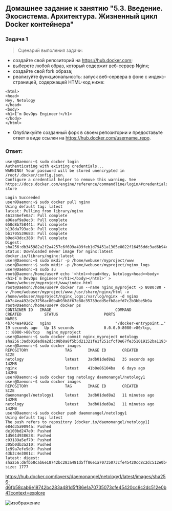 ## Домашнее задание к занятию "5.3. Введение. Экосистема. Архитектура. Жизненный цикл Docker контейнера"
### Задача 1
> Сценарий выполения задачи:

   - создайте свой репозиторий на https://hub.docker.com;
   - выберете любой образ, который содержит веб-сервер Nginx;
   - создайте свой fork образа;
   - реализуйте функциональность: запуск веб-сервера в фоне с индекс-страницей, содержащей HTML-код ниже:
    
```
<html>
<head>
Hey, Netology
</head>
<body>
<h1>I’m DevOps Engineer!</h1>
</body>
</html>
```
   - Опубликуйте созданный форк в своем репозитории и предоставьте ответ в виде ссылки на https://hub.docker.com/username_repo.
### Ответ:
```
user@Daemon:~$ sudo docker login
Authenticating with existing credentials...
WARNING! Your password will be stored unencrypted in /root/.docker/config.json.
Configure a credential helper to remove this warning. See
https://docs.docker.com/engine/reference/commandline/login/#credentials-store

Login Succeeded
user@Daemon:~$ sudo docker pull nginx
Using default tag: latest
latest: Pulling from library/nginx
461246efe0a7: Pull complete 
a96aaf9a9ec3: Pull complete 
650d8b758441: Pull complete 
b138da793ac8: Pull complete 
bb1705539683: Pull complete 
b9ed43dcc388: Pull complete 
Digest: sha256:db345982a2f2a4257c6f699a499feb1d79451a1305e8022f16456ddc3ad6b94c
Status: Downloaded newer image for nginx:latest
docker.io/library/nginx:latest
user@Daemon:~$ sudo mkdir -p /home/webuser/myproject/www
user@Daemon:~$ sudo mkdir -p /home/webuser/myproject/nginx_logs
user@Daemon:~$ sudo su
root@Daemon:/home/user# echo '<html><head>Hey, Netology<head><body><h1>I`m DevOps Engineer!</h1></body></html>' > /home/webuser/myproject/www/index.html
root@Daemon:/home/user# docker run --name nginx_myproject -p 8080:80 -v /home/webuser/myproject/www:/usr/share/nginx/html -v /home/webuser/myproject/nginx_logs:/var/log/nginx -d nginx
4b7c4ea492d2c3756ac80b4b93b8f67e88c35739cdd5efb8aefd7c2b3bbe5b9a
root@Daemon:/home/user# docker ps
CONTAINER ID   IMAGE                            COMMAND                  CREATED          STATUS                    PORTS                                   NAMES
4b7c4ea492d2   nginx                            "/docker-entrypoint.…"   19 seconds ago   Up 18 seconds             0.0.0.0:8080->80/tcp, :::8080->80/tcp   nginx_myproject
user@Daemon:~$ sudo docker commit nginx_myproject netology
sha256:3adb01ded8a2d3c08b8a8f5b5d21321fe1f251cfcf0e67fe351019152ba11934
user@Daemon:~$ sudo docker images
REPOSITORY                TAG       IMAGE ID       CREATED          SIZE
netology                  latest    3adb01ded8a2   35 seconds ago   142MB
nginx                     latest    41b0e86104ba   6 days ago       142MB
user@Daemon:~$ sudo docker tag netology daemonangel/netology1
user@Daemon:~$ sudo docker images
REPOSITORY                TAG       IMAGE ID       CREATED          SIZE
daemonangel/netology1     latest    3adb01ded8a2   11 minutes ago   142MB
netology                  latest    3adb01ded8a2   11 minutes ago   142MB
user@Daemon:~$ sudo docker push daemonangel/netology1
Using default tag: latest
The push refers to repository [docker.io/daemonangel/netology1]
e84d35a9094a: Pushed 
de100bd247e0: Pushed 
1d561d938628: Pushed 
c03189a5ef70: Pushed 
305b0db3a210: Pushed 
1c99a7efe9d9: Pushed 
43b3c4e3001c: Pushed 
latest: digest: sha256:d6fb58cab6e18742bc283a481d5ff86e1a70735073cfe45420cc8c2dc512e0b4 size: 1777
```
https://hub.docker.com/layers/daemonangel/netology1/latest/images/sha256-d6fb58cab6e18742bc283a481d5ff86e1a70735073cfe45420cc8c2dc512e0b4?context=explore

![изображение](https://github.com/Daemon-Angel/devops-netology/blob/main/Hom.png)


